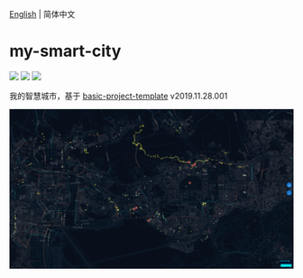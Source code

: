 [English](./README.md) | 简体中文

# my-smart-city

[![](https://img.shields.io/badge/umi-2.7.7-ff69b4.svg?style=flat-square)](https://github.com/umijs/umi)
[![](https://img.shields.io/badge/react-16.8.6-brightgreen.svg?style=flat-square)](https://github.com/facebook/react)
[![](https://img.shields.io/dub/l/vibe-d.svg?style=flat-square)](https://tldrlegal.com/license/mit-license)

我的智慧城市，基于 [basic-project-template](https://github.com/huang6349/basic-project-template) v2019.11.28.001

![image](./docs/images/map.png)
